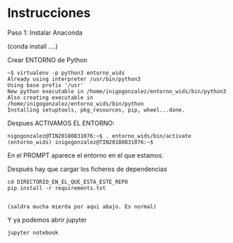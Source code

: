 # Instrucciones

Paso 1: Instalar Anaconda

(conda install ....)

Crear ENTORNO de Python

```{bash}
~$ virtualenv -p python3 entorno_wids
Already using interpreter /usr/bin/python3
Using base prefix '/usr'
New python executable in /home/inigogonzalez/entorno_wids/bin/python3
Also creating executable in /home/inigogonzalez/entorno_wids/bin/python
Installing setuptools, pkg_resources, pip, wheel...done.
```
Despues ACTIVAMOS EL ENTORNO:

```{bash}
nigogonzalez@TIN20180831076:~$ . entorno_wids/bin/activate
(entorno_wids) inigogonzalez@TIN20180831076:~$ 

```

En el PROMPT aparece el entorno en el que estamos.

Después hay que cargar los ficheros de dependencias

```{bash}
cd DIRECTORIO_EN_EL_QUE_ESTA_ESTE_REPO
pip install -r requirements.txt


(saldra mucha mierda por aqui abajo. Es normal)
```

Y ya podemos abrir jupyter
```{bash}
jupyter notebook
```
